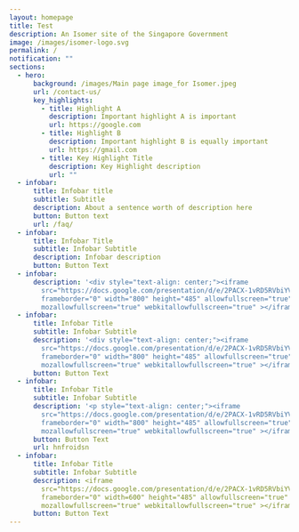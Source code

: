 ```yaml
---
layout: homepage
title: Test
description: An Isomer site of the Singapore Government
image: /images/isomer-logo.svg
permalink: /
notification: ""
sections:
  - hero:
      background: /images/Main page image_for Isomer.jpeg
      url: /contact-us/
      key_highlights:
        - title: Highlight A
          description: Important highlight A is important
          url: https://google.com
        - title: Highlight B
          description: Important highlight B is equally important
          url: https://gmail.com
        - title: Key Highlight Title
          description: Key Highlight description
          url: ""
  - infobar:
      title: Infobar title
      subtitle: Subtitle
      description: About a sentence worth of description here
      button: Button text
      url: /faq/
  - infobar:
      title: Infobar Title
      subtitle: Infobar Subtitle
      description: Infobar description
      button: Button Text
  - infobar:
      description: '<div style="text-align: center;"><iframe
        src="https://docs.google.com/presentation/d/e/2PACX-1vRD5RVbiYVBcL3OLto5GmuLnQgVabhqQE10FNX-hmcpgtFBcTorRnUdrRVM67PNEw/embed?start=true&loop=true&delayms=3000"
        frameborder="0" width="800" height="485" allowfullscreen="true"
        mozallowfullscreen="true" webkitallowfullscreen="true" ></iframe></div>'
  - infobar:
      title: Infobar Title
      subtitle: Infobar Subtitle
      description: '<div style="text-align: center;"><iframe
        src="https://docs.google.com/presentation/d/e/2PACX-1vRD5RVbiYVBcL3OLto5GmuLnQgVabhqQE10FNX-hmcpgtFBcTorRnUdrRVM67PNEw/embed?start=true&loop=true&delayms=3000"
        frameborder="0" width="800" height="485" allowfullscreen="true"
        mozallowfullscreen="true" webkitallowfullscreen="true" ></iframe></div>'
      button: Button Text
  - infobar:
      title: Infobar Title
      subtitle: Infobar Subtitle
      description: '<p style="text-align: center;"><iframe
        src="https://docs.google.com/presentation/d/e/2PACX-1vRD5RVbiYVBcL3OLto5GmuLnQgVabhqQE10FNX-hmcpgtFBcTorRnUdrRVM67PNEw/embed?start=true&loop=true&delayms=3000"
        frameborder="0" width="800" height="485" allowfullscreen="true"
        mozallowfullscreen="true" webkitallowfullscreen="true" ></iframe></p>'
      button: Button Text
      url: hnfroidsn
  - infobar:
      title: Infobar Title
      subtitle: Infobar Subtitle
      description: <iframe
        src="https://docs.google.com/presentation/d/e/2PACX-1vRD5RVbiYVBcL3OLto5GmuLnQgVabhqQE10FNX-hmcpgtFBcTorRnUdrRVM67PNEw/embed?start=true&loop=true&delayms=3000"
        frameborder="0" width=600" height="485" allowfullscreen="true"
        mozallowfullscreen="true" webkitallowfullscreen="true" ></iframe>
      button: Button Text
---
```

